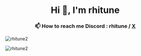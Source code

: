 <h1 align="center">Hi 👋, I'm rhitune</h1>
<h3 align="center">📫 How to reach me Discord : rhitune / <a href="https://x.com/rhitunedev">X</a></h3>


<p><img align="center" src="https://github-readme-stats.vercel.app/api/top-langs?username=rhitune2&show_icons=true&locale=en&layout=compact" alt="rhitune2" /></p>

<p><img align="center" src="https://github-readme-streak-stats.herokuapp.com/?user=rhitune2&" alt="rhitune2" /></p>
